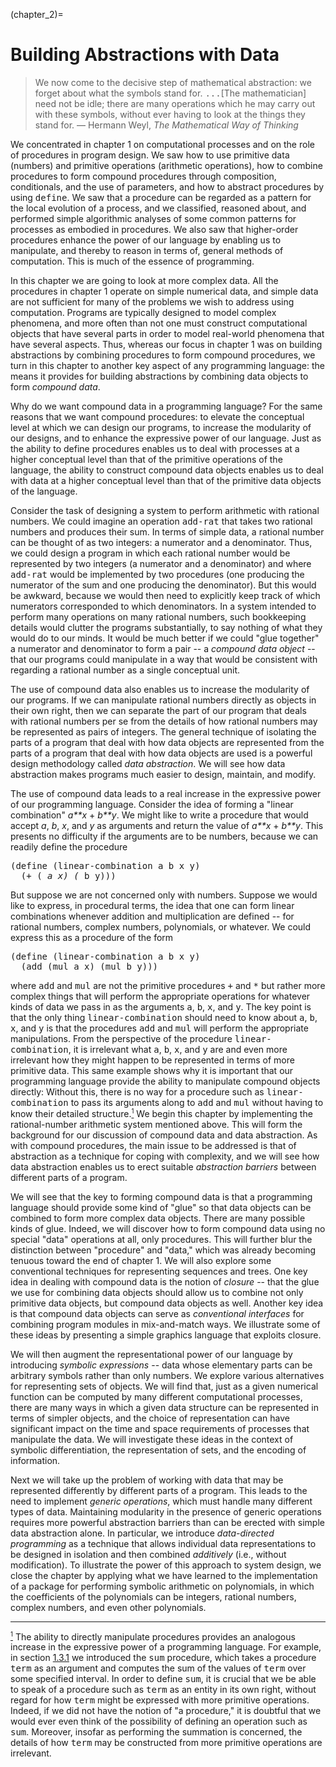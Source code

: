 
(chapter_2)=
# Building Abstractions with Data

> We now come to the decisive step of mathematical abstraction: we forget about what the symbols stand for. <tt>...</tt>[The mathematician] need not be idle; there are many operations which he may carry out with these symbols, without ever having to look at the things they stand for.
> &mdash; Hermann Weyl, *The Mathematical Way of Thinking*


<a name="index_term_1256"></a><a name="index_term_1258"></a>We concentrated in chapter&nbsp;1 on computational processes and on the role of procedures in program design. We saw how to use primitive data (numbers) and primitive operations (arithmetic operations), how to combine procedures to form compound procedures through composition, conditionals, and the use of parameters, and how to abstract procedures by using <tt>define</tt>. We saw that a procedure can be regarded as a pattern for the local evolution of a process, and we classified, reasoned about, and performed simple algorithmic analyses of some common patterns for processes as embodied in procedures. We also saw that higher-order procedures enhance the power of our language by enabling us to manipulate, and thereby to reason in terms of, general methods of computation. This is much of the essence of programming.


In this chapter we are going to look at more complex data. All the procedures in chapter&nbsp;1 operate on simple numerical data, and simple data are not sufficient for many of the problems we wish to address using computation. Programs are typically designed to model complex phenomena, and more often than not one must construct computational objects that have several parts in order to model real-world phenomena that have several aspects. Thus, whereas our focus in chapter&nbsp;1 was on building abstractions by combining procedures to form compound procedures, we turn in this chapter to another key aspect of any programming language: the means it provides for building abstractions by combining data objects to form *compound data*.


Why do we want compound data in a programming language? For the same reasons that we want compound procedures: to elevate the conceptual level at which we can design our programs, to increase the modularity of our designs, and to enhance the expressive power of our language. Just as the ability to define procedures enables us to deal with processes at a higher conceptual level than that of the primitive operations of the language, the ability to construct compound data objects enables us to deal with data at a higher conceptual level than that of the primitive data objects of the language.


<a name="index_term_1260"></a>Consider the task of designing a system to perform arithmetic with rational numbers. We could imagine an operation <tt>add-rat</tt> that takes two rational numbers and produces their sum. In terms of simple data, a rational number can be thought of as two integers: a numerator and a denominator. Thus, we could design a program in which each rational number would be represented by two integers (a numerator and a denominator) and where <tt>add-rat</tt> would be implemented by two procedures (one producing the numerator of the sum and one producing the denominator). But this would be awkward, because we would then need to explicitly keep track of which numerators corresponded to which denominators. In a system intended to perform many operations on many rational numbers, such bookkeeping details would clutter the programs substantially, to say nothing of what they would do to our minds. It would be much better if we could "glue together" a numerator and denominator to form a pair -- a *compound data object* -- that our programs could manipulate in a way that would be consistent with regarding a rational number as a single conceptual unit.


The use of compound data also enables us to increase the modularity of our programs. If we can manipulate rational numbers directly as objects in their own right, then we can separate the part of our program that deals with rational numbers per se from the details of how rational numbers may be represented as pairs of integers. The general technique of isolating the parts of a program that deal with how data objects are represented from the parts of a program that deal with how data objects are used is a powerful design methodology called <a name="index_term_1262"></a>*data abstraction*. We will see how data abstraction makes programs much easier to design, maintain, and modify.


The use of compound data leads to a real increase in the expressive power of our programming language. Consider the idea of forming a "linear combination" *a**x* + *b**y*. We might like to write a procedure that would accept *a*, *b*, *x*, and *y* as arguments and return the value of *a**x* + *b**y*. This presents no difficulty if the arguments are to be numbers, because we can readily define the procedure


<tt>(define&nbsp;(linear-combination&nbsp;a&nbsp;b&nbsp;x&nbsp;y)&nbsp;<br>
&nbsp;&nbsp;(+&nbsp;(*&nbsp;a&nbsp;x)&nbsp;(*&nbsp;b&nbsp;y)))<br></tt>


But suppose we are not concerned only with numbers. Suppose we would like to express, in procedural terms, the idea that one can form linear combinations whenever addition and multiplication are defined -- for rational numbers, complex numbers, polynomials, or whatever. We could express this as a procedure of the form


<tt>(define&nbsp;(linear-combination&nbsp;a&nbsp;b&nbsp;x&nbsp;y)&nbsp;&nbsp;&nbsp;&nbsp;&nbsp;<br>
&nbsp;&nbsp;(add&nbsp;(mul&nbsp;a&nbsp;x)&nbsp;(mul&nbsp;b&nbsp;y)))&nbsp;<br></tt>


where <tt>add</tt> and <tt>mul</tt> are not the primitive procedures <tt>+</tt> and <tt>*</tt> but rather more complex things that will perform the appropriate operations for whatever kinds of data we pass in as the arguments <tt>a</tt>, <tt>b</tt>, <tt>x</tt>, and <tt>y</tt>. The key point is that the only thing <tt>linear-combination</tt> should need to know about <tt>a</tt>, <tt>b</tt>, <tt>x</tt>, and <tt>y</tt> is that the procedures <tt>add</tt> and <tt>mul</tt> will perform the appropriate manipulations. From the perspective of the procedure <tt>linear-combination</tt>, it is irrelevant what <tt>a</tt>, <tt>b</tt>, <tt>x</tt>, and <tt>y</tt> are and even more irrelevant how they might happen to be represented in terms of more primitive data. This same example shows why it is important that our programming language provide the ability to manipulate compound objects directly: Without this, there is no way for a procedure such as <tt>linear-combination</tt> to pass its arguments along to <tt>add</tt> and <tt>mul</tt> without having to know their detailed structure.<a name="call_footnote_Temp_131" href="#footnote_Temp_131" id="call_footnote_Temp_131"><sup><small>1</small></sup></a> We begin this chapter by implementing the rational-number arithmetic system mentioned above. This will form the background for our discussion of compound data and data abstraction. As with compound procedures, the main issue to be addressed is that of abstraction as a technique for coping with complexity, and we will see how data abstraction enables us to erect suitable <a name="index_term_1264"></a>*abstraction barriers* between different parts of a program.


We will see that the key to forming compound data is that a programming language should provide some kind of "glue" so that data objects can be combined to form more complex data objects. There are many possible kinds of glue. Indeed, we will discover how to form compound data using no special "data" operations at all, only procedures. This will further blur the distinction between "procedure" and "data," which was already becoming tenuous toward the end of chapter&nbsp;1. We will also explore some conventional techniques for representing sequences and trees. One key idea in dealing with compound data is the notion of <a name="index_term_1266"></a>*closure* -- that the glue we use for combining data objects should allow us to combine not only primitive data objects, but compound data objects as well. Another key idea is that compound data objects can serve as <a name="index_term_1268"></a>*conventional interfaces* for combining program modules in mix-and-match ways. We illustrate some of these ideas by presenting a simple graphics language that exploits closure.


We will then augment the representational power of our language by introducing <a name="index_term_1270"></a><a name="index_term_1272"></a>*symbolic expressions* -- data whose elementary parts can be arbitrary symbols rather than only numbers. We explore various alternatives for representing sets of objects. We will find that, just as a given numerical function can be computed by many different computational processes, there are many ways in which a given data structure can be represented in terms of simpler objects, and the choice of representation can have significant impact on the time and space requirements of processes that manipulate the data. We will investigate these ideas in the context of symbolic differentiation, the representation of sets, and the encoding of information.


Next we will take up the problem of working with data that may be represented differently by different parts of a program. This leads to the need to implement <a name="index_term_1274"></a><a name="index_term_1276"></a>*generic operations*, which must handle many different types of data. Maintaining modularity in the presence of generic operations requires more powerful abstraction barriers than can be erected with simple data abstraction alone. In particular, we introduce *data-directed programming* as a technique that allows individual data representations to be designed in isolation and then combined <a name="index_term_1278"></a>*additively* (i.e., without modification). To illustrate the power of this approach to system design, we close the chapter by applying what we have learned to the implementation of a package for performing symbolic arithmetic on polynomials, in which the coefficients of the polynomials can be integers, rational numbers, complex numbers, and even other polynomials.

<div class="smallprint">
  <hr>
</div>

<div class="footnote">
  
<a name="footnote_Temp_131" href="#call_footnote_Temp_131" id="footnote_Temp_131"><sup><small>1</small></sup></a> The ability to directly manipulate procedures provides an analogous increase in the expressive power of a programming language. For example, in section <a href="chapter_1_section_3.html#%_sec_1.3.1">1.3.1</a> we introduced the <tt>sum</tt> procedure, which takes a procedure <tt>term</tt> as an argument and computes the sum of the values of <tt>term</tt> over some specified interval. In order to define <tt>sum</tt>, it is crucial that we be able to speak of a procedure such as <tt>term</tt> as an entity in its own right, without regard for how <tt>term</tt> might be expressed with more primitive operations. Indeed, if we did not have the notion of "a procedure," it is doubtful that we would ever even think of the possibility of defining an operation such as <tt>sum</tt>. Moreover, insofar as performing the summation is concerned, the details of how <tt>term</tt> may be constructed from more primitive operations are irrelevant.

</div>